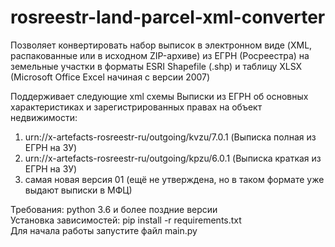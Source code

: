 # rosreestr-land-parcel-xml-converter
Позволяет конвертировать набор выписок в электронном виде (XML, распакованные или в исходном ZIP-архиве) из ЕГРН (Росреестра) на земельные участки в форматы ESRI Shapefile (.shp) и таблицу XLSX (Microsoft Office Excel начиная с версии 2007)

Поддерживает следующие xml схемы Выписки из ЕГРН об основных характеристиках и зарегистрированных правах на объект недвижимости:
1. urn://x-artefacts-rosreestr-ru/outgoing/kvzu/7.0.1 (Выписка полная из ЕГРН на ЗУ)
2. urn://x-artefacts-rosreestr-ru/outgoing/kpzu/6.0.1 (Выписка краткая из ЕГРН на ЗУ)
3. самая новая версия 01 (ещё не утверждена, но в таком формате уже выдают выписки в МФЦ)

Требования: python 3.6 и более поздние версии  
Установка зависимостей: pip install -r requirements.txt  
Для начала работы запустите файл main.py  
